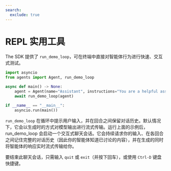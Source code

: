 ```yaml
---
search:
  exclude: true
---
```

# REPL 实用工具

The SDK 提供了 `run_demo_loop`，可在终端中直接对智能体行为进行快速、交互式测试。

```python
import asyncio
from agents import Agent, run_demo_loop

async def main() -> None:
    agent = Agent(name="Assistant", instructions="You are a helpful assistant.")
    await run_demo_loop(agent)

if __name__ == "__main__":
    asyncio.run(main())
```

`run_demo_loop` 在循环中提示用户输入，并在回合之间保留对话历史。默认情况下，它会以生成时的方式对模型输出进行流式传输。运行上面的示例后，run_demo_loop 会启动一个交互式聊天会话。它会持续请求你的输入、在各回合之间记住完整的对话历史（因此你的智能体知道已讨论的内容），并在生成的同时将智能体的响应实时流式传输给你。

要结束此聊天会话，只需输入 `quit` 或 `exit`（并按下回车），或使用 `Ctrl-D` 键盘快捷键。